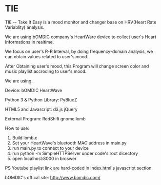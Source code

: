 TIE
========
TIE -- Take It Easy is a mood monitor and changer base on HRV(Heart Rate Variablity) analysis.

We are using bOMDIC company's HeartWare device to collect user's Heart Informations in realtime.

We focus on user's R-R Interval, by doing frequency-domain analysis, we can obtain values related to user's mood.

After Obtaining user's mood, this Program will change screen color and music playlist accroding to user's mood.


We are using: 

  Device:
    bOMDIC HeartWave

  Python 3 & Python Library:
    PyBlueZ
  
  HTML5 and Javascript:
    d3.js
    jQuery
    
  External Program:
    RedShift
    gnome
    lomb

How to use:
  1. Build lomb.c
  2. Set your HeartWave's bluetooth MAC address in main.py
  2. run main.py to connect to your device
  3. run python -m SimpleHTTPServer under code's root dicectory
  4. open localhost:8000 in broswer
  
PS
  Youtube playlist link are hard-coded in index.html's javascript section.
  
  bOMDIC's offical site: http://www.bomdic.com/
